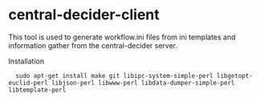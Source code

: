 # central-decider-client
This tool is used to generate workflow.ini files from ini templates and information gather from the central-decider server. 

Installation

      sudo apt-get install make git libipc-system-simple-perl libgetopt-euclid-perl libjson-perl libwww-perl libdata-dumper-simple-perl libtemplate-perl 


